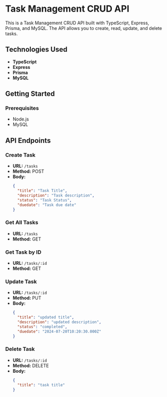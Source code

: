 # Task Management CRUD API

This is a Task Management CRUD API built with TypeScript, Express, Prisma, and MySQL. The API allows you to create, read, update, and delete tasks.

## Technologies Used

- **TypeScript**
- **Express**
- **Prisma**
- **MySQL**

## Getting Started

### Prerequisites

- Node.js
- MySQL

## API Endpoints

### Create Task

- **URL:** `/tasks`
- **Method:** POST
- **Body:**
  ```json
  {
    "title": "Task Title",
    "description": "Task description",
    "status": "Task Status",
    "duedate": "Task due date"
  }
  ```

### Get All Tasks

- **URL:** `/tasks`
- **Method:** GET

### Get Task by ID

- **URL:** `/tasks/:id`
- **Method:** GET

### Update Task

- **URL:** `/tasks/:id`
- **Method:** PUT
- **Body:**
  ```json
  {
    "title": "updated title",
    "description": "updated description",
    "status": "completed",
    "duedate": "2024-07-20T10:20:30.000Z"
  }
  ```

### Delete Task

- **URL:** `/tasks/:id`
- **Method:** DELETE
- **Body:**
  ```json
  {
    "title": "task title"
  }
  ```
